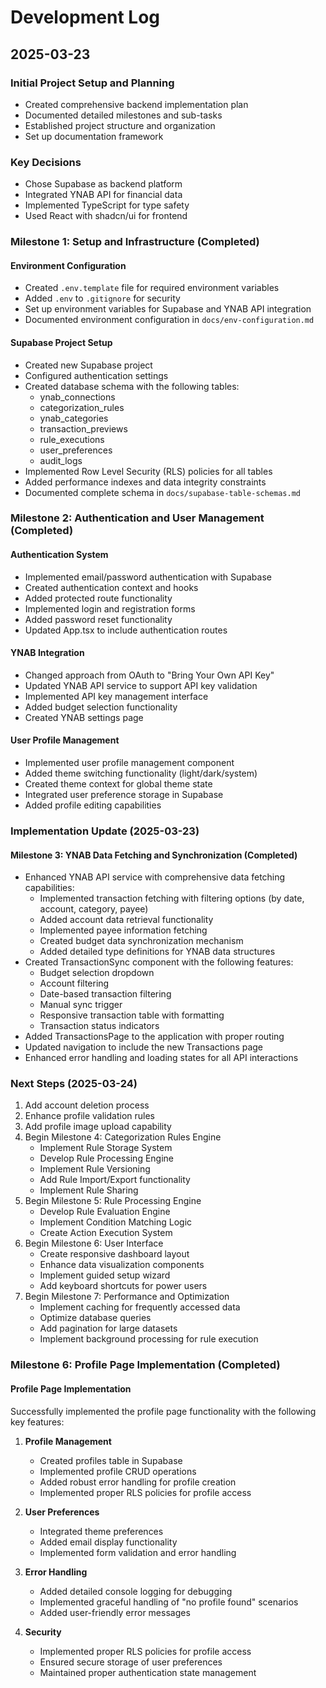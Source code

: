 # Development Log

## 2025-03-23

### Initial Project Setup and Planning
- Created comprehensive backend implementation plan
- Documented detailed milestones and sub-tasks
- Established project structure and organization
- Set up documentation framework

### Key Decisions
- Chose Supabase as backend platform
- Integrated YNAB API for financial data
- Implemented TypeScript for type safety
- Used React with shadcn/ui for frontend

### Milestone 1: Setup and Infrastructure (Completed)
#### Environment Configuration
- Created `.env.template` file for required environment variables
- Added `.env` to `.gitignore` for security
- Set up environment variables for Supabase and YNAB API integration
- Documented environment configuration in `docs/env-configuration.md`

#### Supabase Project Setup
- Created new Supabase project
- Configured authentication settings
- Created database schema with the following tables:
  - ynab_connections
  - categorization_rules
  - ynab_categories
  - transaction_previews
  - rule_executions
  - user_preferences
  - audit_logs
- Implemented Row Level Security (RLS) policies for all tables
- Added performance indexes and data integrity constraints
- Documented complete schema in `docs/supabase-table-schemas.md`

### Milestone 2: Authentication and User Management (Completed)
#### Authentication System
- Implemented email/password authentication with Supabase
- Created authentication context and hooks
- Added protected route functionality
- Implemented login and registration forms
- Added password reset functionality
- Updated App.tsx to include authentication routes

#### YNAB Integration
- Changed approach from OAuth to "Bring Your Own API Key"
- Updated YNAB API service to support API key validation
- Implemented API key management interface
- Added budget selection functionality
- Created YNAB settings page

#### User Profile Management
- Implemented user profile management component
- Added theme switching functionality (light/dark/system)
- Created theme context for global theme state
- Integrated user preference storage in Supabase
- Added profile editing capabilities

### Implementation Update (2025-03-23)

#### Milestone 3: YNAB Data Fetching and Synchronization (Completed)
- Enhanced YNAB API service with comprehensive data fetching capabilities:
  - Implemented transaction fetching with filtering options (by date, account, category, payee)
  - Added account data retrieval functionality
  - Implemented payee information fetching
  - Created budget data synchronization mechanism
  - Added detailed type definitions for YNAB data structures
- Created TransactionSync component with the following features:
  - Budget selection dropdown
  - Account filtering
  - Date-based transaction filtering
  - Manual sync trigger
  - Responsive transaction table with formatting
  - Transaction status indicators
- Added TransactionsPage to the application with proper routing
- Updated navigation to include the new Transactions page
- Enhanced error handling and loading states for all API interactions

### Next Steps (2025-03-24)

1. Add account deletion process
2. Enhance profile validation rules
3. Add profile image upload capability
4. Begin Milestone 4: Categorization Rules Engine
   - Implement Rule Storage System
   - Develop Rule Processing Engine
   - Implement Rule Versioning
   - Add Rule Import/Export functionality
   - Implement Rule Sharing
5. Begin Milestone 5: Rule Processing Engine
   - Develop Rule Evaluation Engine
   - Implement Condition Matching Logic
   - Create Action Execution System
6. Begin Milestone 6: User Interface
   - Create responsive dashboard layout
   - Enhance data visualization components
   - Implement guided setup wizard
   - Add keyboard shortcuts for power users
7. Begin Milestone 7: Performance and Optimization
   - Implement caching for frequently accessed data
   - Optimize database queries
   - Add pagination for large datasets
   - Implement background processing for rule execution

### Milestone 6: Profile Page Implementation (Completed)
#### Profile Page Implementation

Successfully implemented the profile page functionality with the following key features:

1. **Profile Management**
   - Created profiles table in Supabase
   - Implemented profile CRUD operations
   - Added robust error handling for profile creation
   - Implemented proper RLS policies for profile access

2. **User Preferences**
   - Integrated theme preferences
   - Added email display functionality
   - Implemented form validation and error handling

3. **Error Handling**
   - Added detailed console logging for debugging
   - Implemented graceful handling of "no profile found" scenarios
   - Added user-friendly error messages

4. **Security**
   - Implemented proper RLS policies for profile access
   - Ensured secure storage of user preferences
   - Maintained proper authentication state management
